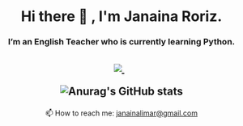 <h1 align='center'>
Hi there 👋 , I'm Janaina Roriz.
</h1>
<h3 align='center'>
I’m an English Teacher who is currently learning Python.
</h3>
<h2 align='center'>
<a href="https://www.linkedin.com/in/janainaroriz/">
    <img src="https://img.shields.io/badge/linkedin-%230077B5.svg?&style=for-the-badge&logo=linkedin&logoColor=white" />
  </a>&nbsp;&nbsp;

![Anurag's GitHub stats](https://github-readme-stats.vercel.app/api?username=JanainaRoriz&show_icons=true&theme=radical)
</h2>

<p align='center'>
  📫 How to reach me: <a href='mailto:janainalimar@gmail.com'>janainalimar@gmail.com</a>
</p>

<!--
**JanainaRoriz/JanainaRoriz** is a ✨ _special_ ✨ repository because its `README.md` (this file) appears on your GitHub profile.

Here are some ideas to get you started:

- 🔭 I’m currently working on ...
- 🌱 I’m currently learning Python
- 👯 I’m looking to collaborate on ...
- 🤔 I’m looking for help with ...
- 💬 Ask me about ...
- 📫 How to reach me: ...
- 😄 Pronouns: ...
- ⚡ Fun fact: ...
-->
